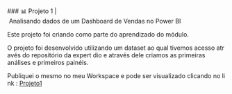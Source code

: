 ### 📊 Projeto 1 | Analisando dados de um Dashboard de Vendas no Power BI

Este projeto foi criando como parte do aprendizado do módulo.

O projeto foi desenvolvido utilizando um dataset ao qual tivemos acesso através do repositório da expert dio e através dele criamos as primeiras análises e primeiros painéis.

Publiquei o mesmo no meu Workspace e pode ser visualizado clicando no link :
[Projeto1](https://app.fabric.microsoft.com/view?r=eyJrIjoiZjdhNTBmNjMtYzM4Ni00N2VmLWE3MWItZTE4N2Y3ZDk5ZDk4IiwidCI6IjI5MGY4OTlkLTYwMDgtNDA5My1iNTNjLTI4OWMyYWUwMTJmYyJ9)

